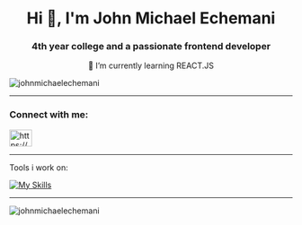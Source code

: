 
<h1 align="center">Hi 👋, I'm John Michael Echemani</h1>
<h3 align="center">4th year college and a passionate frontend developer</h3>
<p align="center">🌱 I’m currently learning REACT.JS</p>

<p align="left"> <img src="https://komarev.com/ghpvc/?username=johnmichaelechemani&label=Profile%20views&color=0e75b6&style=flat" alt="johnmichaelechemani" /> </p>
<hr>
<h3 align="left">Connect with me:</h3>
<p align="left" >
<a href="https://linkedin.com/in/https://www.linkedin.com/in/johnmichaelechemani/" target="blank"><img align="center" src="https://raw.githubusercontent.com/rahuldkjain/github-profile-readme-generator/master/src/images/icons/Social/linked-in-alt.svg" alt="https://www.linkedin.com/in/johnmichaelechemani/" height="30" width="40" /></a>
</p>
<hr>
Tools i work on:

[![My Skills](https://skillicons.dev/icons?i=js,html,css,tailwind,vue,react,git,vscode,figma)](https://skillicons.dev)

<hr>
<p><img align="center" src="https://github-readme-streak-stats.herokuapp.com/?user=johnmichaelechemani&" alt="johnmichaelechemani" /></p>

<!--
**johnmichaelechemani/JohnMichaelEchemani** is a ✨ _special_ ✨ repository because its `README.md` (this file) appears on your GitHub profile.

Here are some ideas to get you started:

- 🔭 I’m currently working on ...
- 🌱 I’m currently learning ...
- 👯 I’m looking to collaborate on ...
- 🤔 I’m looking for help with ...
- 💬 Ask me about ...
- 📫 How to reach me: ...
- 😄 Pronouns: ...
- ⚡ Fun fact: ...
-->
